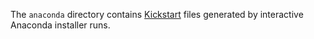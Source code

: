 The `anaconda` directory contains [Kickstart][ks] files generated by
interactive Anaconda installer runs.

[ana]: https://fedoraproject.org/wiki/Anaconda
[ks]: https://en.wikipedia.org/wiki/Kickstart_(Linux)
